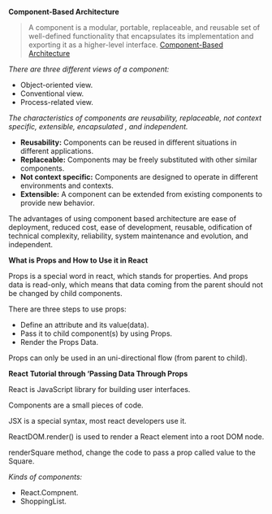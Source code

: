 **Component-Based Architecture**

> A component is a modular, portable, replaceable, and reusable set of well-defined functionality that encapsulates its implementation and exporting it as a higher-level interface. [Component-Based Architecture](https://www.tutorialspoint.com/software_architecture_design/component_based_architecture.htm)

*There are three different views of a component:*
- Object-oriented view.
- Conventional view.
- Process-related view.

*The characteristics of components are reusability, replaceable, not context specific, extensible, encapsulated , and independent.*

- **Reusability:** Components can be reused in different situations in different applications.
- **Replaceable:** Components may be freely substituted with other similar components.
- **Not context specific:** Components are designed to operate in different environments and contexts.
- **Extensible:** A component can be extended from existing components to provide new behavior.

The advantages of using component based architecture are ease of deployment, reduced cost, ease of development, reusable, odification of technical complexity, reliability, system maintenance and evolution, and independent.

**What is Props and How to Use it in React**

Props is a special word in react, which stands for properties. And props data is read-only, which means that data coming from the parent should not be changed by child components. 

There are three steps to use props:

- Define an attribute and its value(data).
- Pass it to child component(s) by using Props.
- Render the Props Data.

Props can only be used in an uni-directional flow (from parent to child).

**React Tutorial through ‘Passing Data Through Props**

React is JavaScript library for building user interfaces.

Components are a small pieces of code.

JSX is a special syntax, most react developers use it.

ReactDOM.render() is used to render a React element into a root DOM node.

renderSquare method, change the code to pass a prop called value to the Square.

*Kinds of components:*

- React.Compnent.
- ShoppingList.


